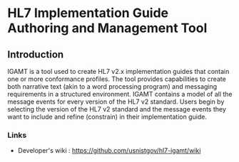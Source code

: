 # HL7 Implementation Guide Authoring and Management Tool

## Introduction
IGAMT is a tool used to create HL7 v2.x implementation guides that contain one or more conformance profiles. The tool provides capabilities to create both narrative text (akin to a word processing program) and messaging requirements in a structured environment. IGAMT contains a model of all the message events for every version of the HL7 v2 standard. Users begin by selecting the version of the HL7 v2 standard and the message events they want to include and refine (constrain) in their implementation guide.

### Links
- Developer's wiki : https://github.com/usnistgov/hl7-igamt/wiki
